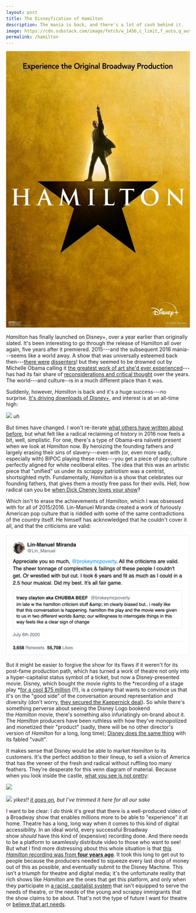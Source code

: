 ```yaml
---
layout: post
title: The Disneyfication of Hamilton
description: The mania is back, and there's a lot of cash behind it.
image: https://cdn.substack.com/image/fetch/w_1456,c_limit,f_auto,q_auto:good,fl_progressive:steep/https%3A%2F%2Fbucketeer-e05bbc84-baa3-437e-9518-adb32be77984.s3.amazonaws.com%2Fpublic%2Fimages%2Fca465394-7e84-483a-bc31-55ba824dae2f.jp2
permalink: /hamilton
---
```


![](../images/Hamilton.jpeg)

*Hamilton* has finally launched on Disney+, over a year earlier than originally slated. It's been interesting to go through the release of Hamilton all over again, five years after it premiered. 2015---and the subsequent 2016 mania---seems like a world away. A show that was universally esteemed back then---[there were](https://www.currentaffairs.org/2016/07/you-should-be-terrified-that-people-who-like-hamilton-run-our-country) [dissenters](https://www.currentaffairs.org/2019/02/ishmael-reed-doesnt-like-hamilton)! but they seemed to be drowned out by Michelle Obama calling it [the greatest work of art she'd ever experienced](https://mashable.com/2016/03/14/michelle-obama-hamilton/)---has had its fair share of [reconsiderations and critical thought](https://news.harvard.edu/gazette/story/2016/10/correcting-hamilton/?fbclid=IwAR31b1xKkGZ2nvp2xGl_cRUngrmG5TLBigknNhKxV_E9_DrJKsh9FfMnPPk) over the years. The world---and culture--is in a much different place than it was.

Suddenly, however, *Hamilton* is back and it's a huge success---no surprise. [It's driving downloads of Disney+](https://variety.com/2020/digital/news/hamilton-disney-plus-premiere-app-downloads-72-percent-1234698795/), and interest is at an all-time high:

![](https://cdn.substack.com/image/fetch/w_1456,c_limit,f_auto,q_auto:good,fl_progressive:steep/https%3A%2F%2Fbucketeer-e05bbc84-baa3-437e-9518-adb32be77984.s3.amazonaws.com%2Fpublic%2Fimages%2Fc6681a01-a6b7-4abe-9d52-fdac1a248eaa_555x406.png)
*uh*

But times have changed. I won't re-iterate [what others have written about before](https://www.currentaffairs.org/2016/07/you-should-be-terrified-that-people-who-like-hamilton-run-our-country), but what felt like a radical reclaiming of history in 2016 now feels a bit, well, simplistic. For one, there's a type of Obama-era naïveté present when we look at *Hamilton* now. By heroizing the founding fathers and largely erasing their sins of slavery---even with (or, even more sadly, especially with) BIPOC playing these roles---you get a piece of pop culture perfectly aligned for white neoliberal elites. The idea that this was an artistic piece that "unified" us under its scrappy patriotism was a centrist, shortsighted myth. Fundamentally, *Hamilton* is a show that celebrates our founding fathers, that gives them a mostly free pass for their evils. Hell, how radical can you be [when Dick Cheney loves your show](https://thehill.com/blogs/in-the-know/in-the-know/272964-obama-hamilton-is-the-only-thing-dick-cheney-and-i-agree-on)?

Which isn't to erase the achievements of *Hamilton*, which I was obsessed with for all of 2015/2016. Lin-Manuel Miranda created a work of furiously American pop culture that is riddled with some of the same contradictions of the country itself. He himself has acknowledged that he couldn't cover it all, and that the criticisms are valid:

[![](../images/Lin.png)](https://twitter.com/Lin_Manuel/status/1280120414279290881)

But it might be easier to forgive the show for its flaws if it weren't for its post-fame production path, which has turned a work of theatre not only into a hyper-capitalist status symbol of a ticket, but now a Disney-presented movie. Disney, which bought the movie rights to the *recording of a stage play *[for a cool $75 million](https://deadline.com/2020/02/disney-paid-75-million-hamilton-movie-deal-lin-manuel-miranda-largest-film-acquisition-ever-1202849929/) (!!), is a company that wants to convince us that it's on the "good side" of the conversation around representation and diversity (don't worry, [they secured the Kaepernick deal](https://variety.com/2020/tv/news/colin-kaepernick-walt-disney-first-look-deal-espn-1234698911/)). So while there's something perverse about seeing the Disney Logo bookend the *Hamilton* movie, there's something also infuriatingly on-brand about it. The *Hamilton* producers have been ruthless with how they've monopolized and monetized their "product" (sadly, there will be no other director's version of *Hamilton* for a long, long time); [Disney does the same thing](https://www.vulture.com/2019/10/disney-is-quietly-placing-classic-fox-movies-into-its-vault.html) with its fabled "vault".

It makes sense that Disney would be able to market *Hamilton* to its customers. It's the perfect addition to their lineup, to sell a vision of America that has the veneer of the fresh and radical without ruffling too many feathers. They're desperate for this venn diagram of material. Because when you look inside the castle, [what you see is not pretty](https://theankler.com/p/class-photos):

![](https://cdn.substack.com/image/fetch/w_1456,c_limit,f_auto,q_auto:good,fl_progressive:steep/https%3A%2F%2Fbucketeer-e05bbc84-baa3-437e-9518-adb32be77984.s3.amazonaws.com%2Fpublic%2Fimages%2F79991f16-f314-4fe8-a6be-8746ac48b8ad_1456x859.png)

![](https://cdn.substack.com/image/fetch/w_1456,c_limit,f_auto,q_auto:good,fl_progressive:steep/https%3A%2F%2Fbucketeer-e05bbc84-baa3-437e-9518-adb32be77984.s3.amazonaws.com%2Fpublic%2Fimages%2F7c6fc1ea-42c5-45b0-aa79-efa680963f37_1456x682.png)
*yikes!! [it goes on](https://theankler.com/p/class-photos), but I've trimmed it here for all our sake*

I want to be clear: I *do* think it's great that there is a well-produced video of a Broadway show that enables millions more to be able to "experience" it at home. Theatre has a long, long way when it comes to this kind of digital accessibility. In an ideal world, every successful Broadway show *should* have this kind of (expensive) recording done. And there needs to be a platform to seamlessly distribute video to those who want to see! But what I find more distressing about this whole situation is that [this *Hamilton* recording was from **four years ago**](https://www.nytimes.com/2020/06/25/movies/hamilton-movie-disney-streaming.html). It took this long to get out to people because the producers needed to squeeze every last drop of money out of this as possible, and eventually submit to the Disney Machine. This isn't a triumph for theatre and digital media; it's the unfortunate reality that rich shows like *Hamilton* are the ones that get this platform, and only when they participate in [a racist, capitalist system](https://www.nytimes.com/interactive/2019/08/14/magazine/slavery-capitalism.html) that isn't equipped to serve the needs of theatre, or the needs of the young and scrappy immigrants that the show claims to be about. That's not the type of future I want for theatre or [believe that art needs](https://www.guscuddy.com/unprofitability).
